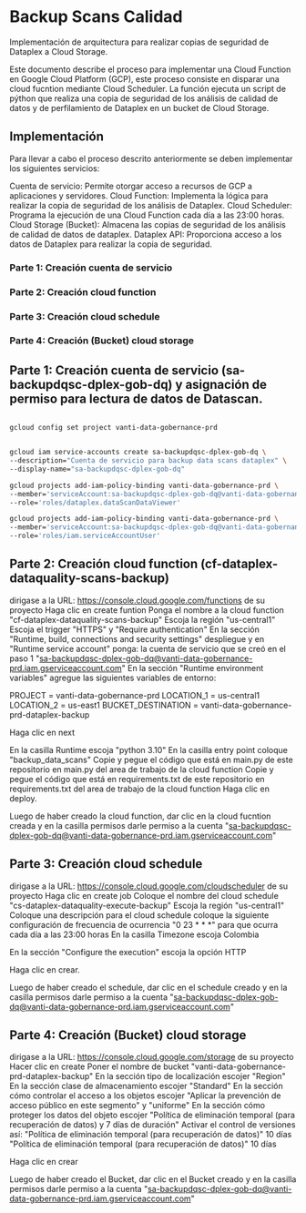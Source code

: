 # Backup Scans Calidad

Implementación de arquitectura para realizar copias de seguridad de Dataplex a Cloud Storage.


Este documento describe el proceso para implementar una Cloud Function en Google Cloud Platform (GCP), este proceso consiste en disparar una cloud fucntion mediante Cloud Scheduler. La función ejecuta un script de pýthon que realiza una copia de seguridad de los análisis de calidad de datos y de perfilamiento de Dataplex en un bucket de Cloud Storage.


## Implementación

Para llevar a cabo el proceso descrito anteriormente se deben implementar los siguientes servicios:

Cuenta de servicio: Permite otorgar acceso a recursos de GCP a aplicaciones y servidores.
Cloud Function: Implementa la lógica para realizar la copia de seguridad de los análisis de Dataplex.
Cloud Scheduler: Programa la ejecución de una Cloud Function cada día a las 23:00 horas.
Cloud Storage (Bucket): Almacena las copias de seguridad de los análisis de calidad de datos de dataplex.
Dataplex API: Proporciona acceso a los datos de Dataplex para realizar la copia de seguridad.

### Parte 1: Creación cuenta de servicio
### Parte 2: Creación cloud function
### Parte 3: Creación cloud schedule
### Parte 4: Creación (Bucket) cloud storage


## Parte 1: Creación cuenta de servicio (sa-backupdqsc-dplex-gob-dq) y asignación de permiso para lectura de datos de Datascan.


```bash

gcloud config set project vanti-data-gobernance-prd


gcloud iam service-accounts create sa-backupdqsc-dplex-gob-dq \
--description="Cuenta de servicio para backup data scans dataplex" \
--display-name="sa-backupdqsc-dplex-gob-dq"

gcloud projects add-iam-policy-binding vanti-data-gobernance-prd \
--member='serviceAccount:sa-backupdqsc-dplex-gob-dq@vanti-data-gobernance-prd.iam.gserviceaccount.com' \
--role='roles/dataplex.dataScanDataViewer'

gcloud projects add-iam-policy-binding vanti-data-gobernance-prd \
--member='serviceAccount:sa-backupdqsc-dplex-gob-dq@vanti-data-gobernance-prd.iam.gserviceaccount.com' \
--role='roles/iam.serviceAccountUser'


```

## Parte 2: Creación cloud function (cf-dataplex-dataquality-scans-backup)

dirigase a la URL: https://console.cloud.google.com/functions de su proyecto
Haga clic en create funtion
Ponga el nombre a la cloud function "cf-dataplex-dataquality-scans-backup"
Escoja la región "us-central1"
Escoja el trigger "HTTPS" y "Require authentication"
En la sección "Runtime, build, connections and security settings" despliegue y en "Runtime service account" ponga:
la cuenta de servicio que se creó en el paso 1 "sa-backupdqsc-dplex-gob-dq@vanti-data-gobernance-prd.iam.gserviceaccount.com"
En la sección "Runtime environment variables" agregue las siguientes variables de entorno:

PROJECT            = vanti-data-gobernance-prd
LOCATION_1         = us-central1
LOCATION_2         = us-east1
BUCKET_DESTINATION = vanti-data-gobernance-prd-dataplex-backup

Haga clic en next

En la casilla Runtime escoja "python 3.10"
En la casilla entry point coloque "backup_data_scans"
Copie y pegue el código que está en main.py de este repositorio en main.py del area de trabajo de la cloud function
Copie y pegue el código que está en requirements.txt de este repositorio en requirements.txt del area de trabajo de la cloud function
Haga clic en deploy.

Luego de haber creado la cloud function, dar clic en la cloud fucntion creada y en la casilla permisos darle permiso a la cuenta "sa-backupdqsc-dplex-gob-dq@vanti-data-gobernance-prd.iam.gserviceaccount.com"



## Parte 3: Creación cloud schedule

dirigase a la URL: https://console.cloud.google.com/cloudscheduler de su proyecto
Haga clic en create job
Coloque el nombre del cloud schedule "cs-dataplex-dataquality-execute-backup"
Escoja la región "us-central1"
Coloque una descripción para el cloud schedule
coloque la siguiente configuración de frecuencia de ocurrencia "0 23 * * *" para que ocurra cada día a las 23:00 horas
En la casilla Timezone escoja Colombia

En la sección "Configure the execution" escoja la opción HTTP

Haga clic en crear.

Luego de haber creado el schedule, dar clic en el schedule creado y en la casilla permisos darle permiso a la cuenta "sa-backupdqsc-dplex-gob-dq@vanti-data-gobernance-prd.iam.gserviceaccount.com"



## Parte 4: Creación (Bucket) cloud storage

dirigase a la URL: https://console.cloud.google.com/storage de su proyecto
Hacer clic en create
Poner el nombre de bucket "vanti-data-gobernance-prd-dataplex-backup"
En la sección tipo de localización escojer "Region"
En la sección clase de almacenamiento escojer "Standard"
En la sección cómo controlar el acceso a los objetos escojer "Aplicar la prevención de acceso público en este segmento" y "uniforme"
En la sección cómo proteger los datos del objeto escojer "Política de eliminación temporal (para recuperación de datos) y 7 días de duración"
Activar el control de versiones así:
"Política de eliminación temporal (para recuperación de datos)" 10 días
"Política de eliminación temporal (para recuperación de datos)" 10 días

Haga clic en crear 

Luego de haber creado el Bucket, dar clic en el Bucket creado y en la casilla permisos darle permiso a la cuenta "sa-backupdqsc-dplex-gob-dq@vanti-data-gobernance-prd.iam.gserviceaccount.com"


